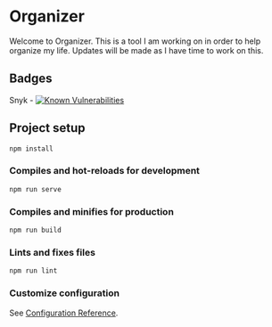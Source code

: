 # Organizer
Welcome to Organizer. This is a tool I am working on in order to help organize my life. Updates will be made as I have time to work on this. 


## Badges

Snyk - [![Known Vulnerabilities](https://snyk.io/test/github/jragland/organizer/badge.svg?targetFile=package.json)](https://snyk.io/test/github/jragland/organizer?targetFile=package.json)

## Project setup
```
npm install
```

### Compiles and hot-reloads for development
```
npm run serve
```

### Compiles and minifies for production
```
npm run build
```

### Lints and fixes files
```
npm run lint
```

### Customize configuration
See [Configuration Reference](https://cli.vuejs.org/config/).
